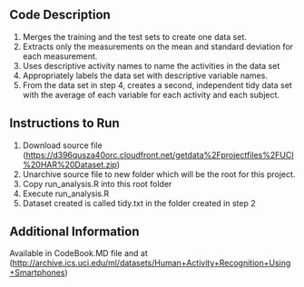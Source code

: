 ## Code Description
1. Merges the training and the test sets to create one data set.
2. Extracts only the measurements on the mean and standard deviation for each measurement. 
3. Uses descriptive activity names to name the activities in the data set
4. Appropriately labels the data set with descriptive variable names. 
5. From the data set in step 4, creates a second, independent tidy data set with the average of each variable for each activity and each subject.

## Instructions to Run
1. Download source file (https://d396qusza40orc.cloudfront.net/getdata%2Fprojectfiles%2FUCI%20HAR%20Dataset.zip) 
2. Unarchive source file to new folder which will be the root for this project.
3. Copy run_analysis.R into this root folder
4. Execute run_analysis.R
5. Dataset created is called tidy.txt in the folder created in step 2

## Additional Information
Available in CodeBook.MD file and at (http://archive.ics.uci.edu/ml/datasets/Human+Activity+Recognition+Using+Smartphones)